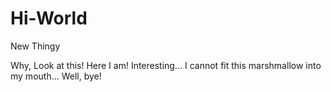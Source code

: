# Hi-World
New Thingy

Why, Look at this! Here I am!
Interesting...
I cannot fit this marshmallow into my mouth...
Well, bye!
